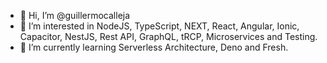 - 👋 Hi, I’m @guillermocalleja
- 👀 I’m interested in NodeJS, TypeScript, NEXT, React, Angular, Ionic, Capacitor, NestJS, Rest API, GraphQL, tRCP, Microservices and Testing.
- 🌱 I’m currently learning Serverless Architecture, Deno and Fresh.
<!---
- 💞️ I’m looking to collaborate on ...
- 📫 How to reach me ...
--->
<!---
guillermocalleja/guillermocalleja is a ✨ special ✨ repository because its `README.md` (this file) appears on your GitHub profile.
You can click the Preview link to take a look at your changes.
--->
